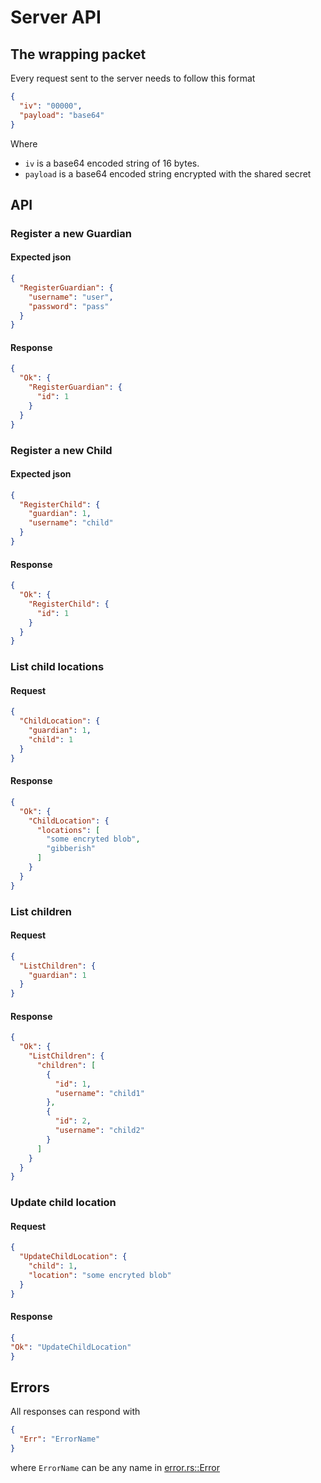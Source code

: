 # Server API

## The wrapping packet

Every request sent to the server needs to follow this format
```Json
{
  "iv": "00000",
  "payload": "base64"
}
```
Where
 - `iv` is a base64 encoded string of 16 bytes.
 - `payload` is a base64 encoded string encrypted with the shared secret

## API

### Register a new Guardian
#### Expected json
```Json
{
  "RegisterGuardian": {
    "username": "user",
    "password": "pass"
  }
}
```
#### Response
```Json
{
  "Ok": {
    "RegisterGuardian": {
      "id": 1
    }
  }
}
```

### Register a new Child
#### Expected json
```Json
{
  "RegisterChild": {
    "guardian": 1,
    "username": "child"
  }
}
```
#### Response
```Json
{
  "Ok": {
    "RegisterChild": {
      "id": 1
    }
  }
}
```
### List child locations
#### Request
```Json
{
  "ChildLocation": {
    "guardian": 1,
    "child": 1
  }
}
```
#### Response
```Json
{
  "Ok": {
    "ChildLocation": {
      "locations": [
        "some encryted blob",
        "gibberish"
      ]
    }
  }
}
```
### List children
#### Request
```Json
{
  "ListChildren": {
    "guardian": 1
  }
}
```
#### Response
```Json
{
  "Ok": {
    "ListChildren": {
      "children": [
        {
          "id": 1,
          "username": "child1"
        },
        {
          "id": 2,
          "username": "child2"
        }
      ]
    }
  }
}
```
### Update child location
#### Request
```Json
{
  "UpdateChildLocation": {
    "child": 1,
    "location": "some encryted blob"
  }
}
```
#### Response
```Json
{
"Ok": "UpdateChildLocation"
}
```

## Errors
All responses can respond with
```Json
{
  "Err": "ErrorName"
}
```
where `ErrorName` can be any name in [error.rs::Error](./src/error.rs)
